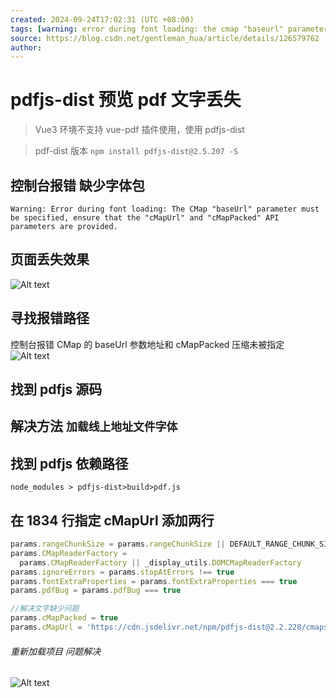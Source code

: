 ```yaml
---
created: 2024-09-24T17:02:31 (UTC +08:00)
tags: [warning: error during font loading: the cmap "baseurl" parameter must be spe]
source: https://blog.csdn.net/gentleman_hua/article/details/126579762
author: 
---
```


# pdfjs-dist 预览 pdf 文字丢失

> Vue3 环境不支持 vue-pdf 插件使用，使用 pdfjs-dist

> pdf-dist 版本 `npm install pdfjs-dist@2.5.207 -S`

## 控制台报错 缺少字体包

`Warning: Error during font loading: The CMap "baseUrl" parameter must be specified, ensure that the "cMapUrl" and "cMapPacked" API parameters are provided.`

## 页面丢失效果

![Alt text](image-1.png)

## 寻找报错路径

控制台报错 CMap 的 baseUrl 参数地址和 cMapPacked 压缩未被指定  
![Alt text](image-2.png)

## 找到 pdfjs 源码

## 解决方法 `加载线上地址文件字体`

## 找到 pdfjs 依赖路径

`node_modules > pdfjs-dist>build>pdf.js`

## 在 1834 行指定 cMapUrl 添加两行

```javascript
params.rangeChunkSize = params.rangeChunkSize || DEFAULT_RANGE_CHUNK_SIZE
params.CMapReaderFactory =
  params.CMapReaderFactory || _display_utils.DOMCMapReaderFactory
params.ignoreErrors = params.stopAtErrors !== true
params.fontExtraProperties = params.fontExtraProperties === true
params.pdfBug = params.pdfBug === true

//解决文字缺少问题
params.cMapPacked = true
params.cMapUrl = 'https://cdn.jsdelivr.net/npm/pdfjs-dist@2.2.228/cmaps/'
```

###### 重新加载项目 问题解决

![Alt text](image-3.png)

